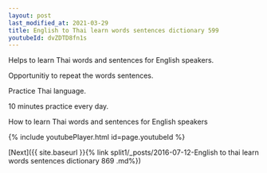 ```yaml
---
layout: post
last_modified_at: 2021-03-29
title: English to Thai learn words sentences dictionary 599 
youtubeId: dvZDTD8fn1s
---
```

 
 
Helps to learn Thai words and sentences for English speakers.

Opportunitiy to repeat the words sentences. 

Practice Thai language. 
 
10 minutes practice every day. 
 
How to learn Thai words and sentences for English speakers 
 
{% include youtubePlayer.html id=page.youtubeId %}
 
 
[Next]({{ site.baseurl }}{% link  split1/_posts/2016-07-12-English to thai learn words sentences dictionary 869 .md%})
 
